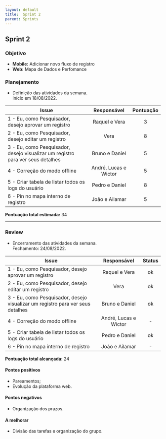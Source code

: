 ```yaml
---
layout: default
title:  Sprint 2
parent: Sprints
---
```


## Sprint 2

### Objetivo

- **Mobile:** Adicionar novo fluxo de registro
- **Web:** Mapa de Dados e Perfomance

### Planejamento

- Definição das atividades da semana.  
Início em 18/08/2022. 

**Issue** |**Responsável**| **Pontuação** 
----------|:-------------:|:---------:
1 - Eu, como Pesquisador, desejo aprovar um registro | Raquel e Vera | 3
2 - Eu, como Pesquisador, desejo editar um registro | Vera | 8
3 - Eu, como Pesquisador, desejo visualizar um registro para ver seus detalhes | Bruno e Daniel | 5
4 - Correção do modo offline | André, Lucas e Wictor | 5
5 - Criar tabela de listar todos os logs do usuário | Pedro e Daniel | 8
6 - Pin no mapa interno de registro | João e Ailamar | 5


**Pontuação total estimada:** 34

---

### Review

- Encerramento das atividades da semana.  
Fechamento: 24/08/2022.

**Issue** |**Responsável**| **Status** |
----------| :-----------: | :---------:
1 - Eu, como Pesquisador, desejo aprovar um registro | Raquel e Vera | ok
2 - Eu, como Pesquisador, desejo editar um registro | Vera | ok
3 - Eu, como Pesquisador, desejo visualizar um registro para ver seus detalhes | Bruno e Daniel | ok
4 - Correção do modo offline | André, Lucas e Wictor | -
5 - Criar tabela de listar todos os logs do usuário | Pedro e Daniel | ok
6 - Pin no mapa interno de registro | João e Ailamar | -

**Pontuação total alcançada:** 24

#### Pontos positivos
- Pareamentos;
- Evolução da plataforma web.

#### Pontos negativos
- Organização dos prazos.

#### A melhorar
- Divisão das tarefas e organização do grupo. 
